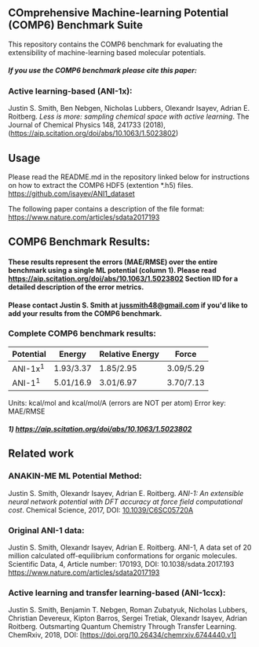 ## COmprehensive Machine-learning Potential (COMP6) Benchmark Suite
This repository contains the COMP6 benchmark for evaluating the extensibility of machine-learning based molecular potentials.

##### If you use the COMP6 benchmark please cite this paper: 

### Active learning-based (ANI-1x):
Justin S. Smith, Ben Nebgen, Nicholas Lubbers, Olexandr Isayev, Adrian E. Roitberg. *Less is more: sampling chemical space with active learning*. The Journal of Chemical Physics 148, 241733 (2018), (https://aip.scitation.org/doi/abs/10.1063/1.5023802)

## Usage
Please read the README.md in the repository linked below for instructions on how to extract the COMP6 HDF5 (extention \*.h5) files. 
https://github.com/isayev/ANI1_dataset

The following paper contains a description of the file format:
https://www.nature.com/articles/sdata2017193

## COMP6 Benchmark Results:
#### These results represent the errors (MAE/RMSE) over the entire benchmark using a single ML potential (column 1). Please read https://aip.scitation.org/doi/abs/10.1063/1.5023802 Section IID for a detailed description of the error metrics.
#### Please contact Justin S. Smith at jussmith48@gmail.com if you'd like to add your results from the COMP6 benchmark.
### Complete COMP6 benchmark results:
|   Potential        |     Energy       | Relative Energy  |        Force     |
| ------------------ | ---------------- | ---------------- | ---------------- |
| ANI-1x<sup>1</sup> |  1.93/3.37       |    1.85/2.95     |      3.09/5.29   |
| ANI-1<sup>1</sup>  |  5.01/16.9      |    3.01/6.97     |      3.70/7.13   |

Units: kcal/mol and kcal/mol/A (errors are NOT per atom)
Error key: MAE/RMSE

##### 1) https://aip.scitation.org/doi/abs/10.1063/1.5023802

## Related work

### ANAKIN-ME ML Potential Method:
Justin S. Smith, Olexandr Isayev, Adrian E. Roitberg. *ANI-1: An extensible neural network potential with DFT accuracy at force field computational cost*. Chemical Science, 2017, DOI: [10.1039/C6SC05720A](http://pubs.rsc.org/en/content/articlelanding/2017/sc/c6sc05720a)

### Original ANI-1 data:
Justin S. Smith, Olexandr Isayev, Adrian E. Roitberg. ANI-1, A data set of 20 million calculated off-equilibrium conformations for organic molecules. Scientific Data, 4, Article number: 170193, DOI: 10.1038/sdata.2017.193 https://www.nature.com/articles/sdata2017193

### Active learning and transfer learning-based (ANI-1ccx):
Justin S. Smith, Benjamin T. Nebgen, Roman Zubatyuk, Nicholas Lubbers, Christian Devereux, Kipton Barros, Sergei Tretiak, Olexandr Isayev, Adrian Roitberg. Outsmarting Quantum Chemistry Through Transfer Learning. ChemRxiv, 2018, DOI: [https://doi.org/10.26434/chemrxiv.6744440.v1]
